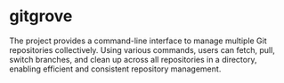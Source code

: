 # gitgrove
The project provides a command-line interface to manage multiple Git repositories collectively. Using various commands, users can fetch, pull, switch branches, and clean up across all repositories in a directory, enabling efficient and consistent repository management.
